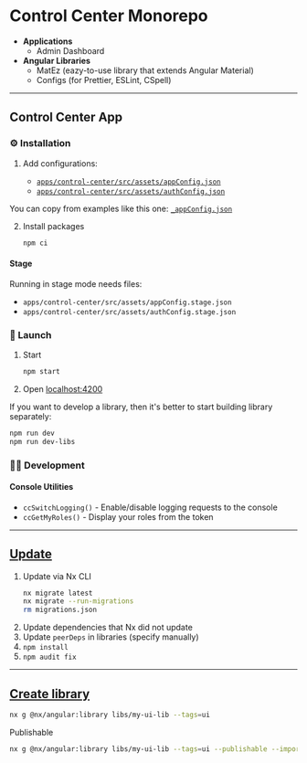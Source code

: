 # Control Center Monorepo

- **Applications**
    - Admin Dashboard
- **Angular Libraries**
    - MatEz (eazy-to-use library that extends Angular Material)
    - Configs (for Prettier, ESLint, CSpell)

---

## Control Center App

### ⚙️ Installation

1. Add configurations:

    - [`apps/control-center/src/assets/appConfig.json`](./apps/control-center/src/assets/_appConfig.json)
    - [`apps/control-center/src/assets/authConfig.json`](./apps/control-center/src/assets/_authConfig.json)

You can copy from examples like this one: [`_appConfig.json`](./apps/control-center/src/assets/_appConfig.json)

2. Install packages
    ```sh
    npm ci
    ```

#### Stage

Running in stage mode needs files:

- `apps/control-center/src/assets/appConfig.stage.json`
- `apps/control-center/src/assets/authConfig.stage.json`

### 🚀 Launch

1. Start
    ```sh
    npm start
    ```
2. Open [localhost:4200](http://localhost:4200/)

If you want to develop a library, then it's better to start building library separately:

```sh
npm run dev
npm run dev-libs
```

### 👩‍💻 Development

#### Console Utilities

- `ccSwitchLogging()` - Enable/disable logging requests to the console
- `ccGetMyRoles()` - Display your roles from the token

---

## [Update](https://nx.dev/features/automate-updating-dependencies#automate-updating-dependencies)

1. Update via Nx CLI
    ```sh
    nx migrate latest
    nx migrate --run-migrations
    rm migrations.json
    ```
1. Update dependencies that Nx did not update
1. Update `peerDeps` in libraries (specify manually)
1. `npm install`
1. `npm audit fix`

---

## [Create library](https://nx.dev/nx-api/angular/generators/library)

```sh
nx g @nx/angular:library libs/my-ui-lib --tags=ui
```

Publishable

```sh
nx g @nx/angular:library libs/my-ui-lib --tags=ui --publishable --import-path=@vality/my-lib
```
